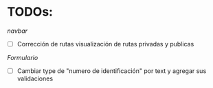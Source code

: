 # TODOs:

_navbar_

- [ ] Corrección de rutas visualización de rutas privadas y publicas

_Formulario_

- [ ] Cambiar type de "numero de identificación" por text y agregar sus validaciones
